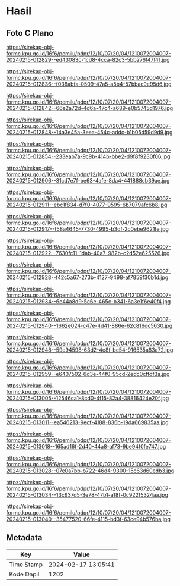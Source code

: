 # Hasil

## Foto C Plano

https://sirekap-obj-formc.kpu.go.id/16f6/pemilu/pdpr/12/10/07/20/04/1210072004007-20240215-012829--ed43083c-1cd8-4cca-82c3-5bb276f47f41.jpg

https://sirekap-obj-formc.kpu.go.id/16f6/pemilu/pdpr/12/10/07/20/04/1210072004007-20240215-012836--f038abfa-0509-47a5-a5b4-57bbac9e95d6.jpg

https://sirekap-obj-formc.kpu.go.id/16f6/pemilu/pdpr/12/10/07/20/04/1210072004007-20240215-012842--66e2a72d-4d6a-47c4-a689-e0b5745d1976.jpg

https://sirekap-obj-formc.kpu.go.id/16f6/pemilu/pdpr/12/10/07/20/04/1210072004007-20240215-012848--14a3e45a-3eea-454c-addc-b1b05d59d9d9.jpg

https://sirekap-obj-formc.kpu.go.id/16f6/pemilu/pdpr/12/10/07/20/04/1210072004007-20240215-012854--233eab7a-9c9b-414b-bbe2-d9f8f9230f06.jpg

https://sirekap-obj-formc.kpu.go.id/16f6/pemilu/pdpr/12/10/07/20/04/1210072004007-20240215-012906--31cd7e7f-be63-4afe-8da4-441888cb39ae.jpg

https://sirekap-obj-formc.kpu.go.id/16f6/pemilu/pdpr/12/10/07/20/04/1210072004007-20240215-012911--ebc1f834-d7f0-4077-9595-6b7079afc6b8.jpg

https://sirekap-obj-formc.kpu.go.id/16f6/pemilu/pdpr/12/10/07/20/04/1210072004007-20240215-012917--f58a4645-7730-4995-b3df-2c0ebe9621fe.jpg

https://sirekap-obj-formc.kpu.go.id/16f6/pemilu/pdpr/12/10/07/20/04/1210072004007-20240215-012922--7630fc11-1dab-40a7-982b-c2d52e625526.jpg

https://sirekap-obj-formc.kpu.go.id/16f6/pemilu/pdpr/12/10/07/20/04/1210072004007-20240215-012928--f42c5a67-273b-4127-9498-af7859f30b1d.jpg

https://sirekap-obj-formc.kpu.go.id/16f6/pemilu/pdpr/12/10/07/20/04/1210072004007-20240215-012934--6e44a8d9-5c6e-465c-b341-6a3e1f6e40f4.jpg

https://sirekap-obj-formc.kpu.go.id/16f6/pemilu/pdpr/12/10/07/20/04/1210072004007-20240215-012940--1662e024-c47e-4d41-886e-62c816dc5630.jpg

https://sirekap-obj-formc.kpu.go.id/16f6/pemilu/pdpr/12/10/07/20/04/1210072004007-20240215-012948--59e94598-63d2-4e8f-be54-916535a83a72.jpg

https://sirekap-obj-formc.kpu.go.id/16f6/pemilu/pdpr/12/10/07/20/04/1210072004007-20240215-012959--e6407502-6d3e-44f0-95cd-2edc0cffdf3a.jpg

https://sirekap-obj-formc.kpu.go.id/16f6/pemilu/pdpr/12/10/07/20/04/1210072004007-20240215-013005--12546ca1-8cd0-4f15-82a4-38816424e20f.jpg

https://sirekap-obj-formc.kpu.go.id/16f6/pemilu/pdpr/12/10/07/20/04/1210072004007-20240215-013011--ea546213-9ecf-4188-836b-19da669835aa.jpg

https://sirekap-obj-formc.kpu.go.id/16f6/pemilu/pdpr/12/10/07/20/04/1210072004007-20240215-013018--165ad16f-2d40-44a8-af73-9be94f0fe747.jpg

https://sirekap-obj-formc.kpu.go.id/16f6/pemilu/pdpr/12/10/07/20/04/1210072004007-20240215-013028--07e0a7bb-b722-46d4-9300-15c63d60edb3.jpg

https://sirekap-obj-formc.kpu.go.id/16f6/pemilu/pdpr/12/10/07/20/04/1210072004007-20240215-013034--13c937d5-3e78-47b1-a18f-0c922f5324aa.jpg

https://sirekap-obj-formc.kpu.go.id/16f6/pemilu/pdpr/12/10/07/20/04/1210072004007-20240215-013040--35477520-66fe-4115-bd3f-63ce94b576ba.jpg


## Metadata

| Key        | Value               |
| ---------- | ------------------- |
| Time Stamp | 2024-02-17 13:05:41 |
| Kode Dapil | 1202                |



